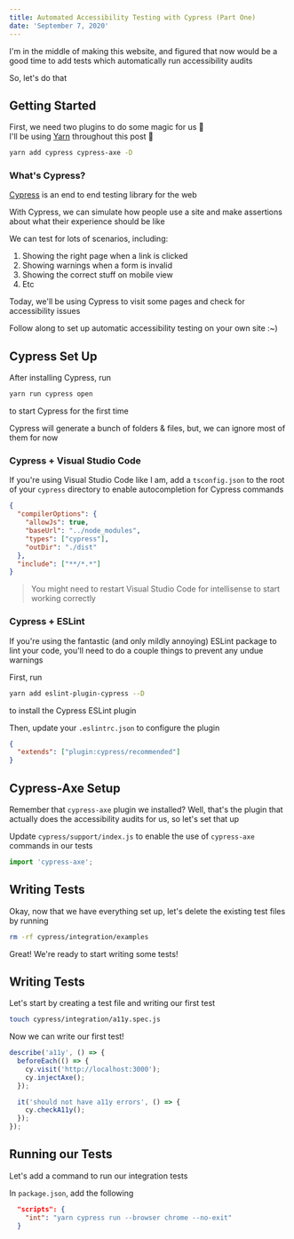 ```yaml
---
title: Automated Accessibility Testing with Cypress (Part One)
date: 'September 7, 2020'
---
```


I'm in the middle of making this website, and figured that now would be a good time to add tests which automatically run accessibility audits

So, let's do that

## Getting Started

First, we need two plugins to do some magic for us 🔮  
I'll be using [Yarn](https://yarnpkg.com/) throughout this post 🧶

```bash
yarn add cypress cypress-axe -D
```

### What's Cypress?

[Cypress](https://www.cypress.io/) is an end to end testing library for the web

With Cypress, we can simulate how people use a site and make assertions about what their experience should be like

We can test for lots of scenarios, including:

1. Showing the right page when a link is clicked
2. Showing warnings when a form is invalid
3. Showing the correct stuff on mobile view
4. Etc

Today, we'll be using Cypress to visit some pages and check for accessibility issues

Follow along to set up automatic accessibility testing on your own site :~)

## Cypress Set Up

After installing Cypress, run

```bash
yarn run cypress open
```

to start Cypress for the first time

Cypress will generate a bunch of folders & files, but, we can ignore most of them for now

### Cypress + Visual Studio Code

If you're using Visual Studio Code like I am, add a `tsconfig.json`
to the root of your `cypress` directory to enable autocompletion for Cypress commands

```json
{
  "compilerOptions": {
    "allowJs": true,
    "baseUrl": "../node_modules",
    "types": ["cypress"],
    "outDir": "./dist"
  },
  "include": ["**/*.*"]
}
```

> You might need to restart Visual Studio Code for intellisense to start working correctly

### Cypress + ESLint

If you're using the fantastic (and only mildly annoying) ESLint package to lint your code, you'll need to do a couple things to prevent any undue warnings

First, run

```bash
yarn add eslint-plugin-cypress --D
```

to install the Cypress ESLint plugin

Then, update your `.eslintrc.json` to configure the plugin

```json
{
  "extends": ["plugin:cypress/recommended"]
}
```

## Cypress-Axe Setup

Remember that `cypress-axe` plugin we installed?
Well, that's the plugin that actually does the accessibility audits for us, so let's set that up

Update `cypress/support/index.js` to enable the use of `cypress-axe` commands in our tests

```js
import 'cypress-axe';
```

## Writing Tests

Okay, now that we have everything set up, let's delete the existing test files by running

```bash
rm -rf cypress/integration/examples
```

Great! We're ready to start writing some tests!

## Writing Tests

Let's start by creating a test file and writing our first test

```bash
touch cypress/integration/a11y.spec.js
```

Now we can write our first test!

```js
describe('a11y', () => {
  beforeEach(() => {
    cy.visit('http://localhost:3000');
    cy.injectAxe();
  });

  it('should not have a11y errors', () => {
    cy.checkA11y();
  });
});
```

## Running our Tests

Let's add a command to run our integration tests

In `package.json`, add the following

```json
  "scripts": {
    "int": "yarn cypress run --browser chrome --no-exit"
  }
```
